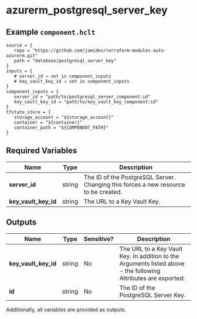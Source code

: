 # azurerm_postgresql_server_key



## Example `component.hclt`

```hcl
source = {
   repo = "https://github.com/jumidev/terraform-modules-auto-azurerm.git"   
   path = "database/postgresql_server_key"   
}
inputs = {
   # server_id → set in component_inputs
   # key_vault_key_id → set in component_inputs
}
component_inputs = {
   server_id = "path/to/postgresql_server_component:id"   
   key_vault_key_id = "path/to/key_vault_key_component:id"   
}
tfstate_store = {
   storage_account = "${storage_account}"   
   container = "${container}"   
   container_path = "${COMPONENT_PATH}"   
}
```

## Required Variables

| Name | Type |  Description |
| ---- | --------- |  ----------- |
| **server_id** | string |  The ID of the PostgreSQL Server. Changing this forces a new resource to be created. | 
| **key_vault_key_id** | string |  The URL to a Key Vault Key. | 



## Outputs

| Name | Type | Sensitive? | Description |
| ---- | ---- | --------- | --------- |
| **key_vault_key_id** | string | No  | The URL to a Key Vault Key. In addition to the Arguments listed above - the following Attributes are exported: | 
| **id** | string | No  | The ID of the PostgreSQL Server Key. | 

Additionally, all variables are provided as outputs.
